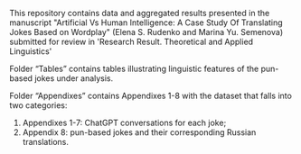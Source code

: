 This repository contains data and aggregated results presented in the manuscript "Artificial Vs Human Intelligence: A Case Study Of Translating Jokes Based on Wordplay" (Elena S. Rudenko and Marina Yu. Semenova) submitted for review in 'Research Result. Theoretical and Applied Linguistics'

Folder “Tables” contains tables illustrating linguistic features of the pun-based jokes under analysis.

Folder “Appendixes” contains Appendixes 1-8 with the dataset that falls into two categories: 
1) Appendixes 1-7: ChatGPT conversations for each joke;
2) Appendix 8: pun-based jokes and their corresponding Russian translations.
